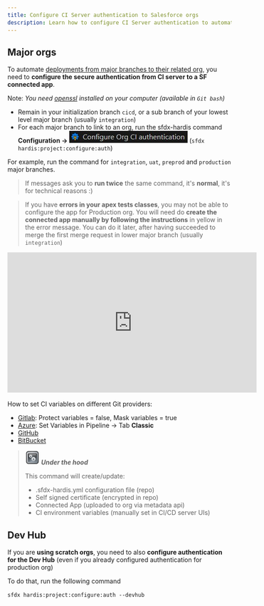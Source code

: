 ```yaml
---
title: Configure CI Server authentication to Salesforce orgs
description: Learn how to configure CI Server authentication to automate deployments
---
```

<!-- markdownlint-disable MD013 -->

## Major orgs

To automate [deployments from major branches to their related org](salesforce-ci-cd-deploy-major-branches.md), you need to **configure the secure authentication from CI server to a SF connected app**.

Note: _You need [openssl](https://www.openssl.org/) installed on your computer (available in `Git bash`)_

- Remain in your initialization branch `cicd`, or a sub branch of your lowest level major branch (usually `integration`)
- For each major branch to link to an org, run the sfdx-hardis command **Configuration ->** ![Configure Org CI Authentication](assets/images/btn-configure-ci-auth.jpg) (`sfdx hardis:project:configure:auth`)

For example, run the command for `integration`, `uat`, `preprod` and `production` major branches.

> If messages ask you to **run twice** the same command, it's **normal**, it's for technical reasons :)

> If you have **errors in your apex tests classes**, you may not be able to configure the app for Production org. 
> You will need do **create the connected app manually by following the instructions** in yellow in the error message. 
> You can do it later, after having succeeded to merge the first merge request in lower major branch (usually `integration`)

<div style="text-align:center"><iframe width="560" height="315" src="https://www.youtube.com/embed/OzREUu5utVI" title="YouTube video player" frameborder="0" allow="accelerometer; autoplay; clipboard-write; encrypted-media; gyroscope; picture-in-picture" allowfullscreen></iframe></div>

How to set CI variables on different Git providers:

- [Gitlab](https://docs.gitlab.com/ee/ci/variables/#for-a-project): Protect variables = false, Mask variables = true
- [Azure](https://learn.microsoft.com/en-us/azure/devops/pipelines/process/variables?view=azure-devops&tabs=classic%2Cbatch): Set Variables in Pipeline -> Tab **Classic**
- [GitHub](https://docs.github.com/en/actions/security-guides/encrypted-secrets#creating-encrypted-secrets-for-a-repository)
- [BitBucket](https://support.atlassian.com/bitbucket-cloud/docs/variables-and-secrets/#Secured-variables)

> ![Under the hood](assets/images/engine.png) **_Under the hood_**
>
> This command will create/update:
>
> - .sfdx-hardis.yml configuration file (repo)
> - Self signed certificate (encrypted in repo)
> - Connected App (uploaded to org via metadata api)
> - CI environment variables (manually set in CI/CD server UIs)

## Dev Hub

If you are **using scratch orgs**, you need to also **configure authentication for the Dev Hub** (even if you already configured authentication for production org)

To do that, run the following command

```shell
sfdx hardis:project:configure:auth --devhub
```


